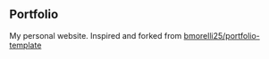 ## Portfolio
My personal website. Inspired and forked from [bmorelli25/portfolio-template](https://github.com/bmorelli25/portfolio-template)
